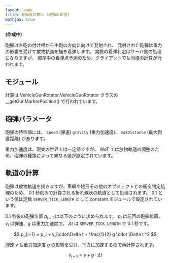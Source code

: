 ```yaml
---
layout: page
title: 着弾点の算出 (砲弾の軌道)
mathjax: true
---
```

**(作成中)**

砲弾は主砲の付け根から主砲の方向に向けて発射され、
発射された砲弾は重力の影響を受けて放物軌道を描き着弾します。
実際の着弾判定はサーバ側の処理になりますが、
照準中の着弾点予測のため、クライアントでも同様の計算が行われます。


## モジュール

計算は VehicleGunRotator.VehicleGunRotator クラスの __getGunMarkerPosition() で行われています。


## 砲弾パラメータ

砲弾の特性値には、
`speed` (弾速)
`gravity` (重力加速度)、
`maxDistance` (最大到達距離)
があります。

重力加速度は、現実の世界では一定値ですが、
WoT では放物軌道の調整のため、砲弾の種類によって異なる値が設定されています。


## 軌道の計算

砲弾は放物軌道を描きますが、車輌や地形その他のオブジェクトとの衝突判定処理のため、
0.1 秒刻みで計算される折れ線状の軌道として処理されます。
0.1 という値は定数 `SERVER_TICK_LENGTH` として constant モジュールで設定されています。

0.1 秒後の砲弾位置 $p_{i+1}$ は以下のように求められます。
$p_i$ は前回の砲弾位置、$v_i$ は弾速、$g$ は重力加速度で、
$\Delta t$ は `SERVER_TICK_LENGTH` で 0.1 秒です。

$$
p_{i+1} = p_i + v_i\cdot\Delta t + \frac{1}{2} g \cdot \Delta t ^2
$$

弾速 $v$ も重力加速度 $g$ の影響を受け、下方に加速するので再計算されます。

$$
v_{i+1} = v + g \cdot\Delta t
$$